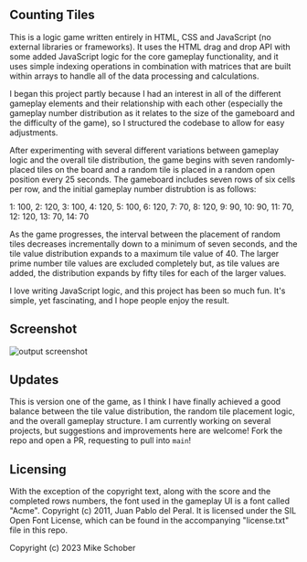 
## Counting Tiles

This is a logic game written entirely in HTML, CSS and JavaScript (no external libraries or frameworks). It uses the HTML drag and drop API with some added JavaScript logic for the core gameplay functionality, and it uses simple indexing operations in combination with matrices that are built within arrays to handle all of the data processing and calculations.

I began this project partly because I had an interest in all of the different gameplay elements and their relationship with each other (especially the gameplay number distribution as it relates to the size of the gameboard and the difficulty of the game), so I structured the codebase to allow for easy adjustments.

After experimenting with several different variations between gameplay logic and the overall tile distribution, the game begins with seven randomly-placed tiles on the board and a random tile is placed in a random open position every 25 seconds. The gameboard includes seven rows of six cells per row, and the initial gameplay number distrubtion is as follows:

1: 100, 2: 120, 3: 100, 4: 120, 5: 100, 6: 120, 7: 70, 8: 120, 9: 90, 10: 90, 11: 70, 12: 120, 13: 70, 14: 70

As the game progresses, the interval between the placement of random tiles decreases incrementally down to a minimum of seven seconds, and the tile value distribution expands to a maximum tile value of 40. The larger prime number tile values are excluded completely but, as tile values are added, the distribution expands by fifty tiles for each of the larger values.

I love writing JavaScript logic, and this project has been so much fun. It's simple, yet fascinating, and I hope people enjoy the result.

## Screenshot
![output screenshot](https://github.com/Runningman47/counting-tiles/blob/randomTile/images/s2.png)

## Updates
This is version one of the game, as I think I have finally achieved a good balance between the tile value distribution, the random tile placement logic, and the overall gameplay structure. I am currently working on several projects, but suggestions and improvements here are welcome! Fork the repo and open a PR, requesting to pull into `main`!

## Licensing
With the exception of the copyright text, along with the score and the completed rows numbers, the font used in the gameplay UI is a font called "Acme". Copyright (c) 2011, Juan Pablo del Peral. It is licensed under the SIL Open Font License, which can be found in the accompanying "license.txt" file in this repo. 

Copyright (c) 2023 Mike Schober

